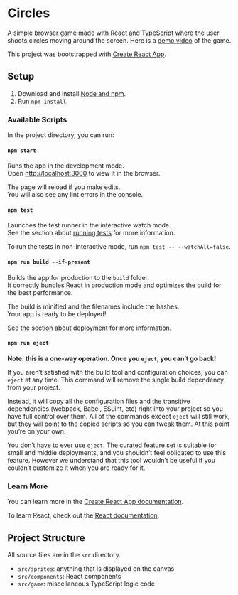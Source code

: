 # Circles
A simple browser game made with React and TypeScript where the user shoots circles moving around the screen. Here is a [demo video](https://user-images.githubusercontent.com/40542809/212121105-149784d7-18a9-4fd5-af30-afc3960b7d6e.mov) of the game.

This project was bootstrapped with [Create React App](https://github.com/facebook/create-react-app).

## Setup
1. Download and install [Node and npm](https://docs.npmjs.com/downloading-and-installing-node-js-and-npm).
1. Run `npm install`.

### Available Scripts
In the project directory, you can run:

#### `npm start`
Runs the app in the development mode.\
Open [http://localhost:3000](http://localhost:3000) to view it in the browser.

The page will reload if you make edits.\
You will also see any lint errors in the console.

#### `npm test`
Launches the test runner in the interactive watch mode.\
See the section about [running tests](https://facebook.github.io/create-react-app/docs/running-tests) for more information.

To run the tests in non-interactive mode, run `npm test -- --watchAll=false`.

#### `npm run build --if-present`
Builds the app for production to the `build` folder.\
It correctly bundles React in production mode and optimizes the build for the best performance.

The build is minified and the filenames include the hashes.\
Your app is ready to be deployed!

See the section about [deployment](https://facebook.github.io/create-react-app/docs/deployment) for more information.

#### `npm run eject`
**Note: this is a one-way operation. Once you `eject`, you can’t go back!**

If you aren’t satisfied with the build tool and configuration choices, you can `eject` at any time. This command will remove the single build dependency from your project.

Instead, it will copy all the configuration files and the transitive dependencies (webpack, Babel, ESLint, etc) right into your project so you have full control over them. All of the commands except `eject` will still work, but they will point to the copied scripts so you can tweak them. At this point you’re on your own.

You don’t have to ever use `eject`. The curated feature set is suitable for small and middle deployments, and you shouldn’t feel obligated to use this feature. However we understand that this tool wouldn’t be useful if you couldn’t customize it when you are ready for it.

### Learn More
You can learn more in the [Create React App documentation](https://facebook.github.io/create-react-app/docs/getting-started).

To learn React, check out the [React documentation](https://reactjs.org/).

## Project Structure
All source files are in the `src` directory.
* `src/sprites`: anything that is displayed on the canvas
* `src/components`: React components
* `src/game`: miscellaneous TypeScript logic code
